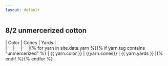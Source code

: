```yaml
---
layout: default
---
```


## 8/2 unmercerized cotton

| Color | Cones | Yards |  
|---|---|---|{% for yarn in site.data.yarn %}{% if yarn.tag contains "unmercerized" %}
| {{ yarn.color }} | {{yarn.cones}} | {{ yarn.yards }} |{% endif %}{% endfor %}
